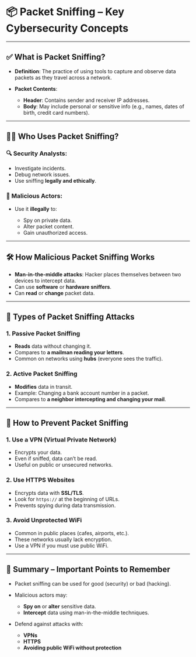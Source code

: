# 📦 Packet Sniffing – Key Cybersecurity Concepts

---

## ✅ What is Packet Sniffing?

* **Definition**: The practice of using tools to capture and observe data packets as they travel across a network.
* **Packet Contents**:

  * **Header**: Contains sender and receiver IP addresses.
  * **Body**: May include personal or sensitive info (e.g., names, dates of birth, credit card numbers).

---

## 🧑‍💻 Who Uses Packet Sniffing?

### 🔍 Security Analysts:

* Investigate incidents.
* Debug network issues.
* Use sniffing **legally and ethically**.

### 🚨 Malicious Actors:

* Use it **illegally** to:

  * Spy on private data.
  * Alter packet content.
  * Gain unauthorized access.

---

## 🛠️ How Malicious Packet Sniffing Works

* **Man-in-the-middle attacks**: Hacker places themselves between two devices to intercept data.
* Can use **software** or **hardware sniffers**.
* Can **read** or **change** packet data.

---

## 🔁 Types of Packet Sniffing Attacks

### 1. **Passive Packet Sniffing**

* **Reads** data without changing it.
* Compares to **a mailman reading your letters**.
* Common on networks using **hubs** (everyone sees the traffic).

### 2. **Active Packet Sniffing**

* **Modifies** data in transit.
* Example: Changing a bank account number in a packet.
* Compares to **a neighbor intercepting and changing your mail**.

---

## 🔐 How to Prevent Packet Sniffing

### 1. **Use a VPN (Virtual Private Network)**

* Encrypts your data.
* Even if sniffed, data can’t be read.
* Useful on public or unsecured networks.

### 2. **Use HTTPS Websites**

* Encrypts data with **SSL/TLS**.
* Look for `https://` at the beginning of URLs.
* Prevents spying during data transmission.

### 3. **Avoid Unprotected WiFi**

* Common in public places (cafes, airports, etc.).
* These networks usually lack encryption.
* Use a VPN if you must use public WiFi.

---

## 📝 Summary – Important Points to Remember

* Packet sniffing can be used for good (security) or bad (hacking).
* Malicious actors may:

  * **Spy on** or **alter** sensitive data.
  * **Intercept** data using man-in-the-middle techniques.
* Defend against attacks with:

  * **VPNs**
  * **HTTPS**
  * **Avoiding public WiFi without protection**
